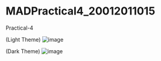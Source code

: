# MADPractical4_20012011015
Practical-4

(Light Theme)
![image](https://user-images.githubusercontent.com/110707235/190227083-941abcea-a2e7-406f-9208-7d488cf6e01f.png)

(Dark Theme)
![image](https://user-images.githubusercontent.com/110707235/190227134-f5a93159-8409-484d-b115-3ec630836887.png)
